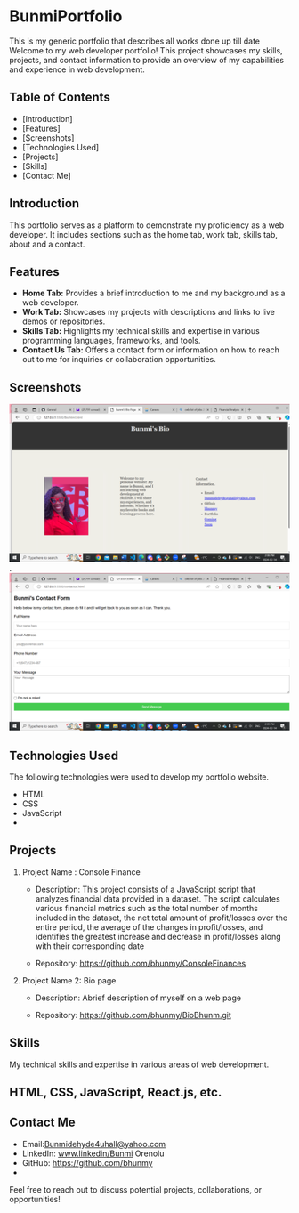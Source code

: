 # BunmiPortfolio
This is my generic portfolio that describes all works done up till date
Welcome to my web developer portfolio! This project showcases my skills, projects, and contact information to provide an overview of my capabilities and experience in web development.

## Table of Contents

- [Introduction]
- [Features]
- [Screenshots]
- [Technologies Used]
- [Projects]
- [Skills]
- [Contact Me]

## Introduction

This portfolio serves as a platform to demonstrate my proficiency as a web developer. It includes sections such as the home tab, work tab, skills tab, about and a contact.

## Features

- **Home Tab:** Provides a brief introduction to me and my background as a web developer.
- **Work Tab:** Showcases my projects with descriptions and links to live demos or repositories.
- **Skills Tab:** Highlights my technical skills and expertise in various programming languages, frameworks, and tools.
- **Contact Us Tab:** Offers a contact form or information on how to reach out to me for inquiries or collaboration opportunities.

## Screenshots

![alt text](image-4.png).
![alt text](image-5.png)

## Technologies Used

The following technologies were used to develop my portfolio website.

- HTML
- CSS
- JavaScript
-
## Projects


1. Project Name : Console Finance
   - Description: This project consists of a JavaScript script that analyzes financial data provided in a dataset. The script calculates various financial metrics such as the total number of months included in the dataset, the net total amount of profit/losses over the entire period, the average of the changes in profit/losses, and identifies the greatest increase and decrease in profit/losses along with their corresponding date

   - Repository: https://github.com/bhunmy/ConsoleFinances

2. Project Name 2: Bio page
   - Description: Abrief description of myself on a web page

   - Repository: https://github.com/bhunmy/BioBhunm.git

## Skills

My technical skills and expertise in various areas of web development.

 HTML, CSS, JavaScript, React.js, etc.
- 
## Contact Me


- Email:Bunmidehyde4uhall@yahoo.com
- LinkedIn: www.linkedin/Bunmi Orenolu
- GitHub: https://github.com/bhunmy
-

Feel free to reach out to discuss potential projects, collaborations, or opportunities!